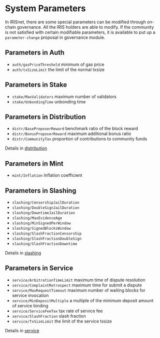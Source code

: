 # System Parameters

In IRISnet, there are some special parameters can be modified through on-chain governance. 
All the IRIS holders are able to modify. If the community is not satisfied with certain modifiable 
parameters, it is available to put up a `parameter-change` proposal in governance module.

## Parameters in Auth

* `auth/gasPriceThreshold`  minimum of gas price
* `auth/txSizeLimit`  the limit of the normal txsize

## Parameters in Stake

* `stake/MaxValidators`  maximum number of validators
* `stake/UnbondingTime`  unbonding time

## Parameters in Distribution

* `distr/BaseProposerReward`  benchmark ratio of the block reward
* `distr/BonusProposerReward`  maximum additional bonus ratio
* `distr/CommunityTax`  proportion of contributions to community funds

Details in [distribution](../distribution.md)

## Parameters in Mint

* `mint/Inflation`  Inflation coefficient

## Parameters in Slashing

* `slashing/CensorshipJailDuration` 
* `slashing/DoubleSignJailDuration`
* `slashing/DowntimeJailDuration`  
* `slashing/MaxEvidenceAge`         
* `slashing/MinSignedPerWindow`     
* `slashing/SignedBlocksWindow`      
* `slashing/SlashFractionCensorship` 
* `slashing/SlashFractionDoubleSign` 
* `slashing/SlashFractionDowntime`   

Details in [slashing](../slashing.md)

## Parameters in Service

* `service/ArbitrationTimeLimit` maximum time of dispute resolution
* `service/ComplaintRetrospect`   maximum time for submit a dispute
* `service/MaxRequestTimeout`       maximum number of waiting blocks for service invocation
* `service/MinDepositMultiple`     a multiple of the minimum deposit amount of service binding
* `service/ServiceFeeTax`               tax rate of service fee
* `service/SlashFraction`               slash fraction
* `service/TxSizeLimit`                  the limit of the service txsize

Details in [service](../service.md)

